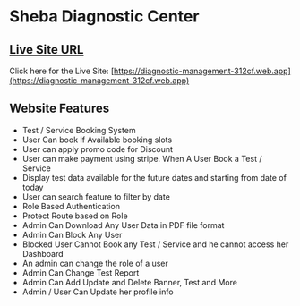 # Sheba Diagnostic Center

## [ Live Site URL](https://diagnostic-management-312cf.web.app/)

Click here for the Live Site: [https://diagnostic-management-312cf.web.app](https://diagnostic-management-312cf.web.app)

## Website Features

- Test / Service Booking System
- User Can book If Available booking slots
- User can apply promo code for Discount
- User can make payment using stripe. When A User Book a Test / Service
- Display test data available for the future dates and starting from date of today
- User can search feature to filter by date
- Role Based Authentication
- Protect Route based on Role
- Admin Can Download Any User Data in PDF file format
- Admin Can Block Any User
- Blocked User Cannot Book any Test / Service and he cannot access her Dashboard
- An admin can change the role of a user
- Admin Can Change Test Report
- Admin Can Add Update and Delete Banner, Test and More
- Admin / User Can Update her profile info
